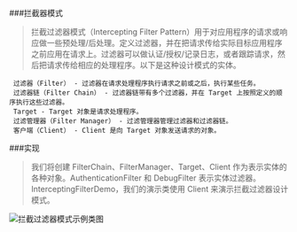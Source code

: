 ###拦截器模式

>拦截过滤器模式（Intercepting Filter Pattern）用于对应用程序的请求或响应做一些预处理/后处理。定义过滤器，并在把请求传给实际目标应用程序之前应用在请求上。过滤器可以做认证/授权/记录日志，或者跟踪请求，然后把请求传给相应的处理程序。以下是这种设计模式的实体。
 
     过滤器（Filter） - 过滤器在请求处理程序执行请求之前或之后，执行某些任务。
     过滤器链（Filter Chain） - 过滤器链带有多个过滤器，并在 Target 上按照定义的顺序执行这些过滤器。
     Target - Target 对象是请求处理程序。
     过滤管理器（Filter Manager） - 过滤管理器管理过滤器和过滤器链。
     客户端（Client） - Client 是向 Target 对象发送请求的对象。

###实现

>我们将创建 FilterChain、FilterManager、Target、Client 作为表示实体的各种对象。AuthenticationFilter 和 DebugFilter 表示实体过滤器。
 InterceptingFilterDemo，我们的演示类使用 Client 来演示拦截过滤器设计模式。
 
 ![拦截过滤器模式示例类图](http://www.runoob.com/wp-content/uploads/2014/08/interceptingfilter_pattern_uml_diagram.jpg) 
